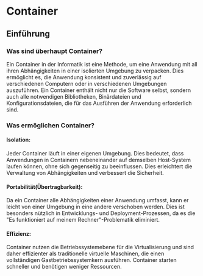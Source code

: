 # Container 

## Einführung 
### Was sind überhaupt Container?

Ein Container in der Informatik ist eine Methode, um eine Anwendung mit all ihren Abhängigkeiten in einer isolierten Umgebung zu verpacken. Dies ermöglicht es, die Anwendung konsistent und zuverlässig auf verschiedenen Computern oder in verschiedenen Umgebungen auszuführen. Ein Container enthält nicht nur die Software selbst, sondern auch alle notwendigen Bibliotheken, Binärdateien und Konfigurationsdateien, die für das Ausführen der Anwendung erforderlich sind.

### Was ermöglichen Container?

#### Isolation: 
Jeder Container läuft in einer eigenen Umgebung. Dies bedeutet, dass Anwendungen in Containern nebeneinander auf demselben Host-System laufen können, ohne sich gegenseitig zu beeinflussen. Dies erleichtert die Verwaltung von Abhängigkeiten und verbessert die Sicherheit.

#### Portabilität(Übertragbarkeit): 
Da ein Container alle Abhängigkeiten einer Anwendung umfasst, kann er leicht von einer Umgebung in eine andere verschoben werden. Dies ist besonders nützlich in Entwicklungs- und Deployment-Prozessen, da es die "Es funktioniert auf meinem Rechner"-Problematik eliminiert.

#### Effizienz: 
Container nutzen die Betriebssystemebene für die Virtualisierung und sind daher effizienter als traditionelle virtuelle Maschinen, die einen vollständigen Gastbetriebssystemkern ausführen. Container starten schneller und benötigen weniger Ressourcen.
